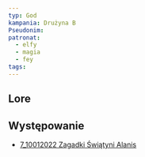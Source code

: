 ```yaml
---
typ: God
kampania: Drużyna B
Pseudonim: 
patronat:
  - elfy
  - magia
  - fey
tags: 
---
```


## Lore

## Występowanie
- [7_10012022 Zagadki Świątyni Alanis](../sesje/7_10012022%20Zagadki%20%C5%9Awi%C4%85tyni%20Alanis.md)





